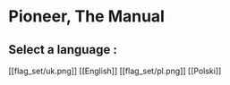 # Pioneer, The Manual

## Select a language :

   [[flag_set/uk.png]] [[English]]
   [[flag_set/pl.png]] [[Polski]]

